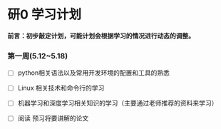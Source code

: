 # 研0 学习计划

**前言：初步敲定计划，可能计划会根据学习的情况进行动态的调整。**

### 第一周(5.12~5.18)

- [ ] python相关语法以及常用开发环境的配置和工具的熟悉

- [ ] Linux 相关技术和命令行的学习

- [ ] 机器学习和深度学习相关知识的学习（主要通过老师推荐的资料来学习）

- [ ] 阅读 预习将要讲解的论文 

  

